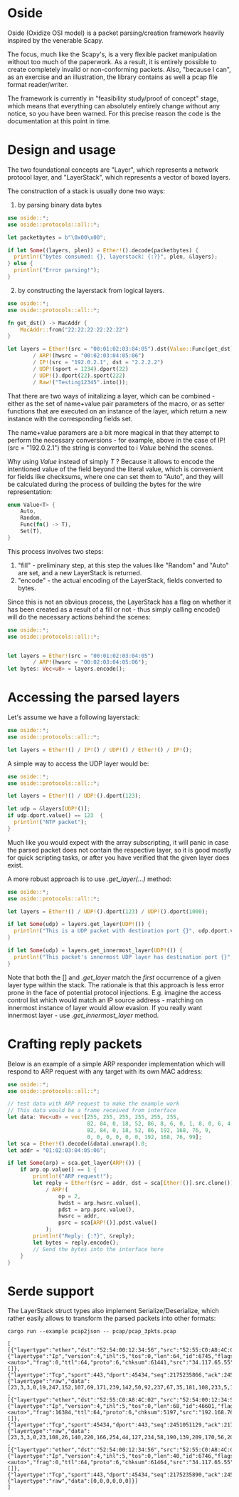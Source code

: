 # Oside

Oside (Oxidize OSI model) is a packet parsing/creation framework heavily inspired by the venerable Scapy.

The focus, much like the Scapy's, is a very flexible packet manipulation
without too much of the paperwork. As a result, it is entirely possible to create
completely invalid or non-conforming packets. Also, "because I can",
as an exercise and an illustration, the library contains as well a pcap file format reader/writer.

The framework is currently in "feasibility study/proof of concept" stage, which means that everything
can absolutely entirely change without any notice, so you have been warned.
For this precise reason the code is the documentation at this point in time.

# Design and usage

The two foundational concepts are "Layer", which represents a network
protocol layer, and "LayerStack", which represents a vector of boxed layers.

The construction of a stack is usually done two ways:

1) by parsing binary data bytes

```rust
use oside::*;
use oside::protocols::all::*;

let packetbytes = b"\0x00\x00";

if let Some((layers, plen)) = Ether!().decode(packetbytes) {
  println!("bytes consumed: {}, layerstack: {:?}", plen, &layers);
} else {
  println!("Error parsing!");
}
```

2) by constructing the layerstack from logical layers.

```rust
use oside::*;
use oside::protocols::all::*;

fn get_dst() -> MacAddr {
    MacAddr::from("22:22:22:22:22:22")
}

let layers = Ether!(src = "00:01:02:03:04:05").dst(Value::Func(get_dst))
        / ARP!(hwsrc = "00:02:03:04:05:06")
        / IP!(src = "192.0.2.1", dst = "2.2.2.2")
        / UDP!(sport = 1234).dport(22)
        / UDP!().dport(22).sport(222)
        / Raw!("Testing12345".into());
```

That there are two ways of initalizing a layer, which can be combined - either
as the set of name+value pair parameters of the macro, or as setter
functions that are executed on an instance of the layer, which return
a new instance with the corresponding fields set.

The name+value paramers are a bit more magical in that they attempt
to perform the necessary conversions - for example, above in the case
of IP!(src = "192.0.2.1") the string is converted to i
*Value<Ipv4Address>* behind the scenes.

Why using *Value<T>* instead of simply *T* ? Because it allows
to encode the intentioned value of the field beyond
the literal value, which is convenient for fields like checksums,
where one can set them to "Auto", and they will be calculated
during the process of building the bytes for the wire representation:

```rust
enum Value<T> {
    Auto,
    Random,
    Func(fn() -> T),
    Set(T),
}
```

This process involves two steps:
1) "fill" - preliminary step, at this step the values like "Random" and "Auto" are set, and a new LayerStack is returned.
2) "encode" - the actual encoding of the LayerStack, fields converted to bytes.

Since this is not an obvious process, the LayerStack has a flag on whether
it has been created as a result of a fill or not - thus simply calling
encode() will do the necessary actions behind the scenes:

```rust
use oside::*;
use oside::protocols::all::*;


let layers = Ether!(src = "00:01:02:03:04:05")
        / ARP!(hwsrc = "00:02:03:04:05:06");
let bytes: Vec<u8> = layers.encode();
```

# Accessing the parsed layers

Let's assume we have a following layerstack:

```rust
use oside::*;
use oside::protocols::all::*;

let layers = Ether!() / IP!() / UDP!() / Ether!() / IP!();
```

A simple way to access the UDP layer would be:

```rust
use oside::*;
use oside::protocols::all::*;

let layers = Ether!() / UDP!().dport(123);

let udp = &layers[UDP!()];
if udp.dport.value() == 123  {
  println!("NTP packet");
}
```

Much like you would expect with the array subscripting, it will
panic in case the parsed packet does not contain the respective layer,
so it is good mostly for quick scripting tasks, or after you have verified
that the given layer does exist.

A more robust approach is to use *.get_layer(...)* method:

```rust
use oside::*;
use oside::protocols::all::*;

let layers = Ether!() / UDP!().dport(123) / UDP!().dport(1000);

if let Some(udp) = layers.get_layer(UDP!()) {
  println!("This is a UDP packet with destination port {}", udp.dport.value());
}

if let Some(udp) = layers.get_innermost_layer(UDP!()) {
  println!("This packet's innermost UDP layer has destination port {}", udp.dport.value());
}


```

Note that both the [] and *.get_layer* match the *first* occurrence of a given layer type
within the stack. The rationale is that this approach is less error prone in the face of
potential protocol injections. E.g. imagine the access control list which would match an IP
source address - matching on innermost instance of layer would allow evasion. If you really
want innermost layer - use *.get_innermost_layer* method.

# Crafting reply packets

Below is an example of a simple ARP responder implementation which will
respond to ARP request with any target with its own MAC address:

```rust
use oside::*;
use oside::protocols::all::*;

// test data with ARP request to make the example work
// This data would be a frame received from interface
let data: Vec<u8> = vec![255, 255, 255, 255, 255, 255,
                         82, 84, 0, 18, 52, 86, 8, 6, 0, 1, 8, 0, 6, 4, 0, 1,
                         82, 84, 0, 18, 52, 86, 192, 168, 76, 9,
                         0, 0, 0, 0, 0, 0, 192, 168, 76, 99];
let sca = Ether!().decode(&data).unwrap().0;
let addr = "01:02:03:04:05:06";

if let Some(arp) = sca.get_layer(ARP!()) {
    if arp.op.value() == 1 {
        println!("ARP request!");
        let reply = Ether!(src = addr, dst = sca[Ether!()].src.clone())
            / ARP!(
                op = 2,
                hwdst = arp.hwsrc.value(),
                pdst = arp.psrc.value(),
                hwsrc = addr,
                psrc = sca[ARP!()].pdst.value()
            );
        println!("Reply: {:?}", &reply);
        let bytes = reply.encode();
        // Send the bytes into the interface here
    }
}
```

# Serde support

The LayerStack struct types also implement Serialize/Deserialize, which rather easily allows to transform the parsed packets into other formats:

```
cargo run --example pcap2json -- pcap/pcap_3pkts.pcap

[
[{"layertype":"ether","dst":"52:54:00:12:34:56","src":"52:55:C0:A8:4C:02","etype":2048},{"layertype":"Ip","version":4,"ihl":5,"tos":0,"len":64,"id":6745,"flags":"<auto>","frag":0,"ttl":64,"proto":6,"chksum":61441,"src":"34.117.65.55","dst":"192.168.76.9","options":[]},{"layertype":"Tcp","sport":443,"dport":45434,"seq":2175235866,"ack":2451051129,"dataofs":5,"reserved":0,"flags":24,"window":65535,"chksum":24678,"urgptr":0},{"layertype":"raw","data":[23,3,3,0,19,247,152,107,69,171,239,142,50,92,237,67,35,181,108,233,5,164,220,228]}]
,
[{"layertype":"ether","dst":"52:55:C0:A8:4C:02","src":"52:54:00:12:34:56","etype":2048},{"layertype":"Ip","version":4,"ihl":5,"tos":0,"len":68,"id":46601,"flags":"<auto>","frag":16384,"ttl":64,"proto":6,"chksum":5197,"src":"192.168.76.9","dst":"34.117.65.55","options":[]},{"layertype":"Tcp","sport":45434,"dport":443,"seq":2451051129,"ack":2175235890,"dataofs":5,"reserved":0,"flags":24,"window":64022,"chksum":28820,"urgptr":0},{"layertype":"raw","data":[23,3,3,0,23,108,26,140,220,166,254,44,127,234,58,190,139,209,170,56,20,50,33,1,108,25,82,161]}]
,
[{"layertype":"ether","dst":"52:54:00:12:34:56","src":"52:55:C0:A8:4C:02","etype":2048},{"layertype":"Ip","version":4,"ihl":5,"tos":0,"len":40,"id":6746,"flags":"<auto>","frag":0,"ttl":64,"proto":6,"chksum":61464,"src":"34.117.65.55","dst":"192.168.76.9","options":[]},{"layertype":"Tcp","sport":443,"dport":45434,"seq":2175235890,"ack":2451051157,"dataofs":5,"reserved":0,"flags":16,"window":65535,"chksum":61113,"urgptr":0},{"layertype":"raw","data":[0,0,0,0,0,0]}]
]
```
